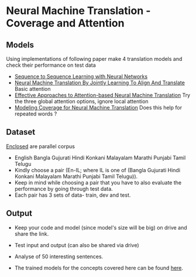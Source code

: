 # Neural Machine Translation - Coverage and Attention

## Models

Using implementations of following paper make 4 translation models and check their performance on test data

- [Sequence to Sequence Learning with Neural Networks](papers/seq2seq.pdf)
- [Neural Machine Translation By Jointly Learning To Align And Translate](papers/enc-dec.pdf) Basic attention
- [Effective Approaches to Attention-based Neural Machine Translation](papers/attention.pdf) Try the three global attention options, ignore local attention
- [Modeling Coverage for Neural Machine Translation](papers/coverage.pdf) Does this help for repeated words ?

## Dataset

[Enclosed](https://drive.google.com/open?id=1ilP2_6N0clzTm8IWCQ0MC7MxrJXuOiH3) are parallel corpus
- English Bangla Gujurati Hindi Konkani Malayalam Marathi Punjabi Tamil Telugu
- Kindly choose a pair (En-IL; where IL is one of (Bangla Gujurati Hindi Konkani Malayalam Marathi Punjabi Tamil Telugu)).
- Keep in mind while choosing a pair that you have to also evaluate the performance by going through test data.
- Each pair has 3 sets of data- train, dev and test.

## Output

- Keep your code and model (since model's size will be big) on drive and share the link.
- Test input and output (can also be shared via drive)
- Analyse of 50 interesting sentences. 

- The trained models for the concepts covered here can be found
  [here](https://drive.google.com/drive/folders/1jMl7FQ1yWNUZWyX7tesmTbyOUeA7GgeM?usp=sharing).
